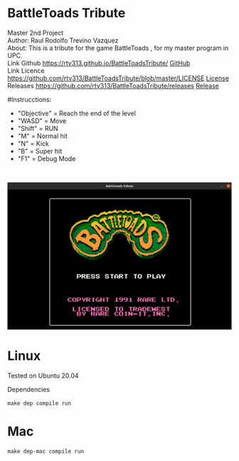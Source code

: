 # BattleToads Tribute
Master 2nd Project
<br>
Author: Raul Rodolfo Trevino Vazquez
<br>
About:
This is a tribute for the game BattleToads , for my master program in UPC.
<br>
Link Github
https://rtv313.github.io/BattleToadsTribute/
[GitHub](https://rtv313.github.io/BattleToadsTribute/)
<br>
Link Licence https://github.com/rtv313/BattleToadsTribute/blob/master/LICENSE
[License](https://github.com/rtv313/BattleToadsTribute/blob/master/LICENSE)
<br>
Releases https://github.com/rtv313/BattleToadsTribute/releases
[Release](https://github.com/rtv313/BattleToadsTribute/releases)

#Instrucctions:
<ul>
<li>"Objective" = Reach the end of the level</li>
<li>"WASD" = Move</li>
<li> "Shift" = RUN</li>
<li> "M" = Normal hit</li>
<li> "N" = Kick</li>
<li> "B" = Super hit</li>
<li> "F1" = Debug Mode </li>
</ul>

<br>

[![Youtube](gameplay.png)](https://www.youtube.com/embed/_G7BSwTtMhA)


# Linux

Tested on Ubuntu 20.04

Dependencies

```
make dep compile run
```

# Mac

```
make dep-mac compile run
```
